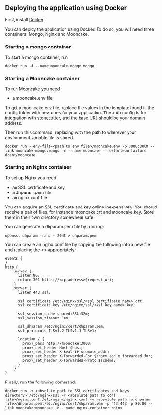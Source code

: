 ## Deploying the application using Docker

First, install [Docker](https://www.docker.com/).
  
You can deploy the application using Docker. To do so, you will need three containers:
Mongo, Nginx and Mooncake.

### Starting a mongo container

To start a mongo container, run 

    docker run -d --name mooncake-mongo mongo
         
### Starting a Mooncake container

To run Mooncake you need 
 
* a mooncake.env file

To get a mooncake.env file, replace the values in the template found in the config folder with new ones for your application. The auth config is for integration with [stonecutter](https://github.com/d-cent/stonecutter), and the base URL should be your domain address.
  
Then run this command, replacing <env file path> with the path to wherever your environment variable file is stored.  

    docker run --env-file=<path to env file>/mooncake.env -p 3000:3000 --link mooncake-mongo:mongo -d --name mooncake --restart=on-failure dcent/mooncake


### Starting an Nginx container

To set up Nginx you need 

* an SSL certificate and key
* a dhparam.pem file
* an nginx.conf file

You can acquire an SSL certificate and key online inexpensively. You should receive a pair of files, for instance mooncake.crt and mooncake.key. Store them in their own directory somewhere safe.

You can generate a dhparam.pem file by running: 
    
    openssl dhparam -rand – 2048 > dhparam.pem
 
You can create an nginx.conf file by copying the following into a new file and replacing the <> appropriately:

    
    events {
    }
    http {
      	server {
    	  listen 80;
    	  return 301 https://<ip address>$request_uri;
    	}
    	server {
    	  listen 443 ssl;
    
    	  ssl_certificate /etc/nginx/ssl/<ssl certificate name>.crt;
    	  ssl_certificate_key /etc/nginx/ssl/<ssl key name>.key;
    
    	  ssl_session_cache shared:SSL:32m;
    	  ssl_session_timeout 10m;
    
    	  ssl_dhparam /etc/nginx/cert/dhparam.pem;
    	  ssl_protocols TLSv1.2 TLSv1.1 TLSv1;
    
    	  location / {
    	    proxy_pass http://mooncake:3000;
    	    proxy_set_header Host $host;
    	    proxy_set_header X-Real-IP $remote_addr;
    	    proxy_set_header X-Forwarded-For $proxy_add_x_forwarded_for;
	        proxy_set_header X-Forwarded-Proto $scheme;
    	  }
    	}
    }



Finally, run the following command:

    docker run -v <absolute path to SSL certificates and keys directory>:/etc/nginx/ssl -v <absolute path to conf file>/nginx.conf:/etc/nginx/nginx.conf -v <absolute path to dhparam file>/dhparam.pem:/etc/nginx/cert/dhparam.pem -p 443:443 -p 80:80 --link mooncake:mooncake -d --name nginx-container nginx

